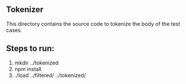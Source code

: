 ## Tokenizer

This directory contains the source code to tokenize the body of the test cases.

## Steps to run: 

1. mkdir ../tokenized
2. npm install
3. ./load ../filtered/ ../tokenized/